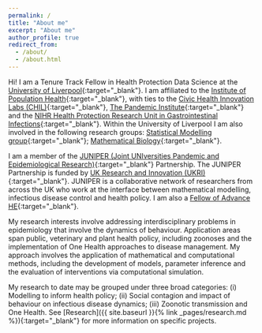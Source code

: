 ```yaml
---
permalink: /
title: "About me"
excerpt: "About me"
author_profile: true
redirect_from:
  - /about/
  - /about.html
---
```


[Warwick_link]: https://www2.warwick.ac.uk/
[WMI_link]: https://www2.warwick.ac.uk/fac/sci/maths/
[SBIDER_link]: https://www2.warwick.ac.uk/fac/cross_fac/zeeman_institute/

Hi! I am a Tenure Track Fellow in Health Protection Data Science at the [University of Liverpool](https://www.liverpool.ac.uk){:target="_blank"}. I am affiliated to the [Institute of Population Health](https://www.liverpool.ac.uk/population-health/#:~:text=Our%20institute,wellbeing%20through%20evidence%2Dbased%20insights.){:target="_blank"}, with ties to the [Civic Health Innovation Labs (CHIL)](https://www.liverpool.ac.uk/civic-health-innovation-labs/about/){:target="_blank"}, [The Pandemic Institute](https://www.thepandemicinstitute.org){:target="_blank"} and the [NIHR Health Protection Research Unit in Gastrointestinal Infections](http://hprugi.nihr.ac.uk){:target="_blank"}. Within the University of Liverpool I am also involved in the following research groups: [Statistical Modelling group](https://www.liverpool.ac.uk/population-health/research/groups/statisticalmodelling/){:target="_blank"}; [Mathematical Biology](https://www.liverpool.ac.uk/mathematical-sciences/research/clusters/applied-mathematics/mathematical-biology/){:target="_blank"}.

I am a member of the [JUNIPER (Joint UNIversities Pandemic and Epidemiological Research)](https://maths.org/juniper/){:target="_blank"} Partnership. The JUNIPER Partnership is funded by [UK Research and Innovation (UKRI)](https://www.ukri.org){:target="_blank"}. JUNIPER is a collaborative network of researchers from across the UK who work at the interface between mathematical modelling, infectious disease control and health policy. I am also a [Fellow of Advance HE](https://www.advance-he.ac.uk/fellowship/fellowship){:target="_blank"}.

My research interests involve addressing interdisciplinary problems in epidemiology that involve the dynamics of behaviour. Application areas span public, veterinary and plant health policy, including zoonoses and the implementation of One Health approaches to disease management. My approach involves the application of mathematical and computational methods, including the development of models, parameter inference and the evaluation of interventions via computational simulation.

My research to date may be grouped under three broad categories: (i) Modelling to inform health policy; (ii) Social contagion and impact of behaviour on infectious disease dynamics; (iii) Zoonotic transmission and One Health. See [Research]({{ site.baseurl }}{% link _pages/research.md %}){:target="_blank"} for more information on specific projects.